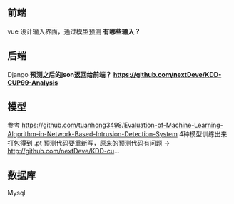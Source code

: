 ## 前端
vue 设计输入界面，通过模型预测
**有哪些输入？**


## 后端
Django
**预测之后的json返回给前端？**
**https://github.com/nextDeve/KDD-CUP99-Analysis**

## 模型
参考 
https://github.com/tuanhong3498/Evaluation-of-Machine-Learning-Algorithm-in-Network-Based-Intrusion-Detection-System  4种模型训练出来打包得到 .pt 
预测代码要重新写，原来的预测代码有问题 -> http://github.com/nextDeve/KDD-cu...

## 数据库
Mysql
